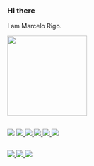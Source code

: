 ### Hi there

I am Marcelo Rigo.

<div>
  <img height="180em" src="https://github-readme-stats.vercel.app/api/top-langs/?username=marckrigo&layout=compact&langs_count=7&theme=dracula"/>
</div>

##
  
<div style="display: inline_block;">
  <a 
    style="text-decoration:none;"
    href="https://nodejs.org/en/" 
    target="_blank">
    <img src="https://img.shields.io/badge/Node.js-339933?style=for-the-badge&logo=nodedotjs&logoColor=white">
  </a>
  <a 
    href="https://nextjs.org/" 
    target="_blank">
    <img src="https://img.shields.io/badge/next.js-000000?style=for-the-badge&logo=nextdotjs&logoColor=white">
  </a>
  <a 
    href="https://reactjs.org/" 
    target="_blank">
    <img src="https://img.shields.io/badge/React-20232A?style=for-the-badge&logo=react&logoColor=61DAFB">
  </a>
  <a 
    href="https://developer.mozilla.org/en-US/docs/Glossary/HTML5" 
    target="_blank">
    <img src="https://img.shields.io/badge/HTML5-E34F26?style=for-the-badge&logo=html5&logoColor=white">
  </a>
  <a 
    href="https://developer.mozilla.org/en-US/docs/Web/CSS" 
    target="_blank">
    <img src="https://img.shields.io/badge/CSS3-1572B6?style=for-the-badge&logo=css3&logoColor=white">
  </a>
  <a 
    href="https://www.php.net/" 
    target="_blank">
    <img src="https://img.shields.io/badge/PHP-777BB4?style=for-the-badge&logo=php&logoColor=white">
  </a>
</div>
  
  ##
 
<div> 
  <a 
    href="https://instagram.com/marckrigo" 
    target="_blank">
    <img src="https://img.shields.io/badge/-Instagram-%23E4405F?style=for-the-badge&logo=instagram&logoColor=white">
  </a>
  <a 
    href = "mailto:marckrigo@gmail.com">
    <img src="https://img.shields.io/badge/-Gmail-%23333?style=for-the-badge&logo=gmail&logoColor=white">
  </a>
  <a 
    href="https://www.linkedin.com/in/marcelo-rigo-559471229/" 
    target="_blank">
    <img src="https://img.shields.io/badge/-LinkedIn-%230077B5?style=for-the-badge&logo=linkedin&logoColor=white">
  </a> 
</div>
